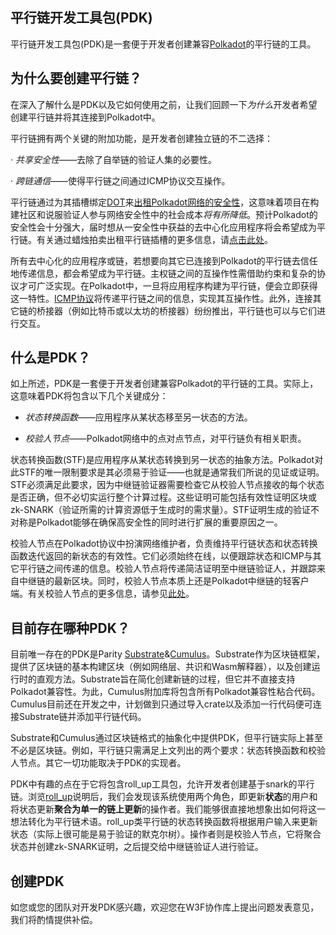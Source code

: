 ## 平行链开发工具包(PDK)

平行链开发工具包(PDK)是一套便于开发者创建兼容[Polkadot](../learn/parachains.md)的平行链的工具。

## 为什么要创建平行链？

在深入了解什么是PDK以及它如何使用之前，让我们回顾一下*为什么*开发者希望创建平行链并将其连接到Polkadot中。

平行链拥有两个关键的附加功能，是开发者创建独立链的不二选择：

· *共享安全性*——去除了自举链的验证人集的必要性。

· *跨链通信*——使得平行链之间通过ICMP协议交互操作。

平行链通过为其插槽绑定[DOT](../learn/DOT.md)来[出租Polkadot网络的安全性](../learn/security.md)，这意味着项目在构建社区和说服验证人参与网络安全性中的社会成本*将有所降低*。预计Polkadot的安全性会十分强大，届时想从一安全性中获益的去中心化应用程序将会希望成为平行链。有关通过蜡烛拍卖出租平行链插槽的更多信息，请[点击此处](../learn/auction.md)。

所有去中心化的应用程序或链，若想要向其它已连接到Polkadot的平行链去信任地传递信息，都会希望成为平行链。主权链之间的互操作性需借助约束和复杂的协议才可广泛实现。在Polkadot中，一旦将应用程序构建为平行链，便会立即获得这一特性。[ICMP协议](../learn/interchain.md)将传递平行链之间的信息，实现其互操作性。此外，连接其它链的桥接器（例如比特币或以太坊的桥接器）纷纷推出，平行链也可以与它们进行交互。

## 什么是PDK？

如上所述，PDK是一套便于开发者创建兼容Polkadot的平行链的工具。实际上，这意味着PDK将包含以下几个关键成分：

- _状态转换函数_——应用程序从某状态移至另一状态的方法。

- _校验人节点_——Polkadot网络中的点对点节点，对平行链负有相关职责。

状态转换函数(STF)是应用程序从某状态转换到另一状态的抽象方法。Polkadot对此STF的唯一限制要求是其必须易于验证——也就是通常我们所说的见证或证明。STF必须满足此要求，因为中继链验证器需要检查它从校验人节点接收的每个状态是否正确，但不必切实运行整个计算过程。这些证明可能包括有效性证明区块或zk-SNARK（验证所需的计算资源低于生成时的需求量）。STF证明生成的验证不对称是Polkadot能够在确保高安全性的同时进行扩展的重要原因之一。

校验人节点在Polkadot协议中扮演网络维护者，负责维持平行链状态和状态转换函数迭代返回的新状态的有效性。它们必须始终在线，以便跟踪状态和ICMP与其它平行链之间传递的信息。校验人节点将传递简洁证明至中继链验证人，并跟踪来自中继链的最新区块。同时，校验人节点本质上还是Polkadot中继链的轻客户端。有关校验人节点的更多信息，请参见[此处](../node/collator.md)。

## 目前存在哪种PDK？

目前唯一存在的PDK是Parity [Substrate](https://github.com/paritytech/substrate)&[Cumulus](https://github.com/paritytech/cumulus)。Substrate作为区块链框架，提供了区块链的基本构建区块（例如网络层、共识和Wasm解释器），以及创建运行时的直观方法。Substrate旨在简化创建新链的过程，但它并不直接支持Polkadot兼容性。为此，Cumulus附加库将包含所有Polkadot兼容性粘合代码。Cumulus目前还在开发之中，计划做到只通过导入crate以及添加一行代码便可连接Substrate链并添加平行链代码。

Substrate和Cumulus通过区块链格式的抽象化中提供PDK，但平行链实际上甚至不必是区块链。例如，平行链只需满足上文列出的两个要求：状态转换函数和校验人节点。其它一切功能取决于PDK的实现者。

PDK中有趣的点在于它将包含roll_up工具包，允许开发者创建基于snark的平行链。浏览[roll_up](https://ethresear.ch/t/roll-up-roll-back-snark-side-chain-17000-tps/3675)说明后，我们会发现该系统使用两个角色，即更新**状态**的用户和将状态更新**聚合为单一的链上更新**的操作者。我们能够很直接地想象出如何将这一想法转化为平行链术语。roll_up类平行链的状态转换函数将根据用户输入来更新状态（实际上很可能是易于验证的默克尔树）。操作者则是校验人节点，它将聚合状态并创建zk-SNARK证明，之后提交给中继链验证人进行验证。



## 创建PDK

如您或您的团队对开发PDK感兴趣，欢迎您在W3F协作库上提出问题发表意见，我们将酌情提供补偿。